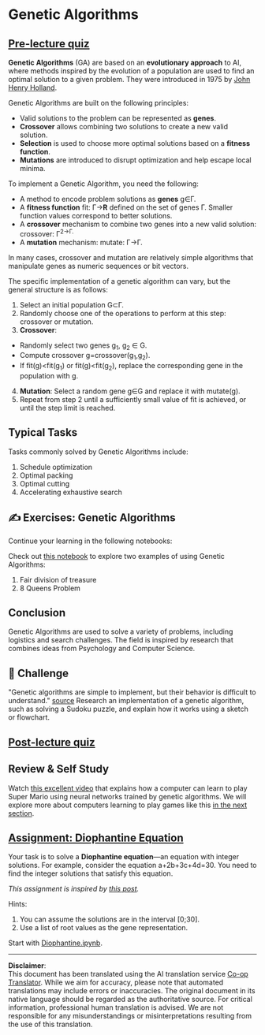 <!--
CO_OP_TRANSLATOR_METADATA:
{
  "original_hash": "893aa368cb485da704b466a0f3775587",
  "translation_date": "2025-08-31T17:30:30+00:00",
  "source_file": "lessons/6-Other/21-GeneticAlgorithms/README.md",
  "language_code": "en"
}
-->
# Genetic Algorithms

## [Pre-lecture quiz](https://red-field-0a6ddfd03.1.azurestaticapps.net/quiz/121)

**Genetic Algorithms** (GA) are based on an **evolutionary approach** to AI, where methods inspired by the evolution of a population are used to find an optimal solution to a given problem. They were introduced in 1975 by [John Henry Holland](https://wikipedia.org/wiki/John_Henry_Holland).

Genetic Algorithms are built on the following principles:

* Valid solutions to the problem can be represented as **genes**.
* **Crossover** allows combining two solutions to create a new valid solution.
* **Selection** is used to choose more optimal solutions based on a **fitness function**.
* **Mutations** are introduced to disrupt optimization and help escape local minima.

To implement a Genetic Algorithm, you need the following:

 * A method to encode problem solutions as **genes** g∈Γ.
 * A **fitness function** fit: Γ→**R** defined on the set of genes Γ. Smaller function values correspond to better solutions.
 * A **crossover** mechanism to combine two genes into a new valid solution: crossover: Γ<sup>2</sub>→Γ.
 * A **mutation** mechanism: mutate: Γ→Γ.

In many cases, crossover and mutation are relatively simple algorithms that manipulate genes as numeric sequences or bit vectors.

The specific implementation of a genetic algorithm can vary, but the general structure is as follows:

1. Select an initial population G⊂Γ.
2. Randomly choose one of the operations to perform at this step: crossover or mutation.
3. **Crossover**:
  * Randomly select two genes g<sub>1</sub>, g<sub>2</sub> ∈ G.
  * Compute crossover g=crossover(g<sub>1</sub>,g<sub>2</sub>).
  * If fit(g)<fit(g<sub>1</sub>) or fit(g)<fit(g<sub>2</sub>), replace the corresponding gene in the population with g.
4. **Mutation**: Select a random gene g∈G and replace it with mutate(g).
5. Repeat from step 2 until a sufficiently small value of fit is achieved, or until the step limit is reached.

## Typical Tasks

Tasks commonly solved by Genetic Algorithms include:

1. Schedule optimization
1. Optimal packing
1. Optimal cutting
1. Accelerating exhaustive search

## ✍️ Exercises: Genetic Algorithms

Continue your learning in the following notebooks:

Check out [this notebook](Genetic.ipynb) to explore two examples of using Genetic Algorithms:

1. Fair division of treasure
1. 8 Queens Problem

## Conclusion

Genetic Algorithms are used to solve a variety of problems, including logistics and search challenges. The field is inspired by research that combines ideas from Psychology and Computer Science.

## 🚀 Challenge

"Genetic algorithms are simple to implement, but their behavior is difficult to understand." [source](https://wikipedia.org/wiki/Genetic_algorithm) Research an implementation of a genetic algorithm, such as solving a Sudoku puzzle, and explain how it works using a sketch or flowchart.

## [Post-lecture quiz](https://red-field-0a6ddfd03.1.azurestaticapps.net/quiz/221)

## Review & Self Study

Watch [this excellent video](https://www.youtube.com/watch?v=qv6UVOQ0F44) that explains how a computer can learn to play Super Mario using neural networks trained by genetic algorithms. We will explore more about computers learning to play games like this [in the next section](../22-DeepRL/README.md).

## [Assignment: Diophantine Equation](Diophantine.ipynb)

Your task is to solve a **Diophantine equation**—an equation with integer solutions. For example, consider the equation a+2b+3c+4d=30. You need to find the integer solutions that satisfy this equation.

*This assignment is inspired by [this post](https://habr.com/post/128704/).*

Hints:

1. You can assume the solutions are in the interval [0;30].
1. Use a list of root values as the gene representation.

Start with [Diophantine.ipynb](Diophantine.ipynb).

---

**Disclaimer**:  
This document has been translated using the AI translation service [Co-op Translator](https://github.com/Azure/co-op-translator). While we aim for accuracy, please note that automated translations may include errors or inaccuracies. The original document in its native language should be regarded as the authoritative source. For critical information, professional human translation is advised. We are not responsible for any misunderstandings or misinterpretations resulting from the use of this translation.
